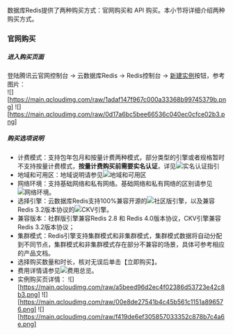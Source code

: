 
数据库Redis提供了两种购买方式：官网购买和 API 购买。本小节将详细介绍两种购买方式。

### 官网购买

##### 进入购买页面
登陆腾讯云官网控制台 -> 云数据库Redis -> Redis控制台 -> [新建实例](https://buy.cloud.tencent.com/buy/redis)按钮，参考图片：<br>
![][https://main.qcloudimg.com/raw/1adaf147f967c000a33368b99745379b.png]
![][https://main.qcloudimg.com/raw/0d17a6bc5bee66536c040ec0cfce02b3.png]

##### 购买选项说明

- 计费模式：支持包年包月和按量计费两种模式，部分类型的引擎或者规格暂时不支持按量计费模式，**按量计费购买前需要实名认证**，详见![实名认证指引](https://cloud.tencent.com/document/product/378/3629)
- 地域和可用区：地域说明请参见![地域和可用区](https://cloud.tencent.com/document/product/239/4106)
- 网络环境：支持基础网络和私有网络。基础网络和私有网络的区别请参见![网络环境](https://cloud.tencent.com/document/product/213/5227)。
- 选择引擎：云数据库Redis支持100%兼容开源的![社区版引擎](https://cloud.tencent.com/document/product/239/17953)，以及兼容Redis 3.2版本协议的![CKV引擎](https://cloud.tencent.com/document/product/239/17954)。
- 兼容版本：社群版引擎兼容Redis 2.8 和 Redis 4.0版本协议，CKV引擎兼容Redis 3.2版本协议；
- 集群模式：Redis引擎支持集群模式和非集群模式，集群模式数据将自动分配到不同节点，集群模式和非集群模式存在部分不兼容的场景，具体可参考相应的产品文档。
- 选择购买数量和时长，核对无误后单击【立即购买】。
- 费用详情请参见![费用总览](https://cloud.tencent.com/document/product/239/9894)。
- 实例购买页详情：
![][https://main.qcloudimg.com/raw/a5beed96d2ec4f02386d53723e42c8b3.png]
![][https://main.qcloudimg.com/raw/00e8de27541b4c45b561c1151a896576.png]
![][https://main.qcloudimg.com/raw/f419de6ef305857033352c878b7c4a6e.png]
